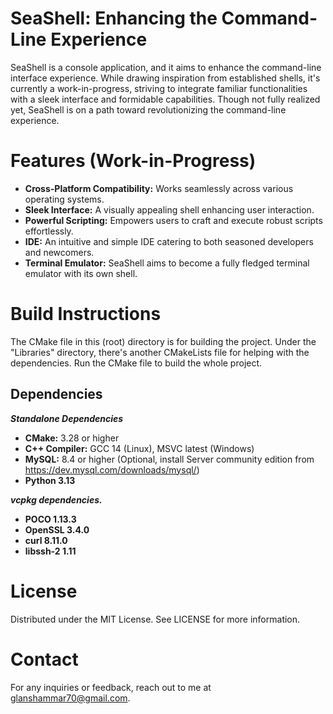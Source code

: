 # SeaShell: Enhancing the Command-Line Experience
SeaShell is a console application, and it aims to enhance the command-line interface experience. While drawing inspiration from established shells, it's currently a work-in-progress, striving to integrate familiar functionalities with a sleek interface and formidable capabilities. Though not fully realized yet, SeaShell is on a path toward revolutionizing the command-line experience.

# Features (Work-in-Progress)
* **Cross-Platform Compatibility:** Works seamlessly across various operating systems.
* **Sleek Interface:** A visually appealing shell enhancing user interaction.
* **Powerful Scripting:** Empowers users to craft and execute robust scripts effortlessly.
* **IDE:** An intuitive and simple IDE catering to both seasoned developers and newcomers.
* **Terminal Emulator:** SeaShell aims to become a fully fledged terminal emulator with its own shell.

# Build Instructions
The CMake file in this (root) directory is for building the project.
Under the "Libraries" directory, there's another CMakeLists file for helping with the dependencies.
Run the CMake file to build the whole project.

## Dependencies
***Standalone Dependencies***
* **CMake:** 3.28 or higher
* **C++ Compiler:** GCC 14 (Linux), MSVC latest (Windows)
* **MySQL:** 8.4 or higher (Optional, install Server community edition from https://dev.mysql.com/downloads/mysql/)
* **Python 3.13**

***vcpkg dependencies.***
* **POCO 1.13.3**
* **OpenSSL 3.4.0**
* **curl 8.11.0**
* **libssh-2 1.11**

# License
Distributed under the MIT License. See LICENSE for more information.

# Contact
For any inquiries or feedback, reach out to me at glanshammar70@gmail.com.